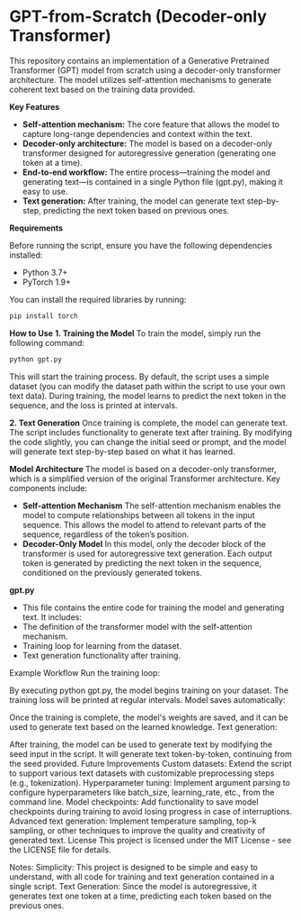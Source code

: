 # GPT-from-Scratch (Decoder-only Transformer)

This repository contains an implementation of a Generative Pretrained Transformer (GPT) model from scratch using a decoder-only transformer architecture. The model utilizes self-attention mechanisms to generate coherent text based on the training data provided. 

**Key Features**

* **Self-attention mechanism:** The core feature that allows the model to capture long-range dependencies and context within the text.
* **Decoder-only architecture:** The model is based on a decoder-only transformer designed for autoregressive generation (generating one token at a time).
* **End-to-end workflow:** The entire process—training the model and generating text—is contained in a single Python file (gpt.py), making it easy to use.
* **Text generation:** After training, the model can generate text step-by-step, predicting the next token based on previous ones.

**Requirements**

Before running the script, ensure you have the following dependencies installed:

* Python 3.7+
* PyTorch 1.9+

You can install the required libraries by running:

```bash
pip install torch
```

**How to Use**
**1. Training the Model**
To train the model, simply run the following command:

```bash
python gpt.py
```
This will start the training process. By default, the script uses a simple dataset (you can modify the dataset path within the script to use your own text data). During training, the model learns to predict the next token in the sequence, and the loss is printed at intervals.

**2. Text Generation**
Once training is complete, the model can generate text. The script includes functionality to generate text after training. By modifying the code slightly, you can change the initial seed or prompt, and the model will generate text step-by-step based on what it has learned.

**Model Architecture**
The model is based on a decoder-only transformer, which is a simplified version of the original Transformer architecture. Key components include:

* **Self-attention Mechanism**
The self-attention mechanism enables the model to compute relationships between all tokens in the input sequence. This allows the model to attend to relevant parts of the sequence, regardless of the token’s position.
* **Decoder-Only Model**
In this model, only the decoder block of the transformer is used for autoregressive text generation. Each output token is generated by predicting the next token in the sequence, conditioned on the previously generated tokens.

**gpt.py**
* This file contains the entire code for training the model and generating text. It includes:
* The definition of the transformer model with the self-attention mechanism.
* Training loop for learning from the dataset.
* Text generation functionality after training.

Example Workflow
Run the training loop:

By executing python gpt.py, the model begins training on your dataset. The training loss will be printed at regular intervals.
Model saves automatically:

Once the training is complete, the model's weights are saved, and it can be used to generate text based on the learned knowledge.
Text generation:

After training, the model can be used to generate text by modifying the seed input in the script. It will generate text token-by-token, continuing from the seed provided.
Future Improvements
Custom datasets: Extend the script to support various text datasets with customizable preprocessing steps (e.g., tokenization).
Hyperparameter tuning: Implement argument parsing to configure hyperparameters like batch_size, learning_rate, etc., from the command line.
Model checkpoints: Add functionality to save model checkpoints during training to avoid losing progress in case of interruptions.
Advanced text generation: Implement temperature sampling, top-k sampling, or other techniques to improve the quality and creativity of generated text.
License
This project is licensed under the MIT License - see the LICENSE file for details.

Notes:
Simplicity: This project is designed to be simple and easy to understand, with all code for training and text generation contained in a single script.
Text Generation: Since the model is autoregressive, it generates text one token at a time, predicting each token based on the previous ones.

